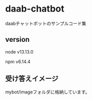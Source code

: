 # daab-chatbot
daabチャットボットのサンプルコード集

## version
node v13.13.0

npm  v6.14.4

## 受け答えイメージ
mybot/imageフォルダに格納しています。
